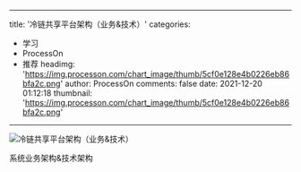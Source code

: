 
---
title: '冷链共享平台架构（业务&技术）'
categories: 
 - 学习
 - ProcessOn
 - 推荐
headimg: 'https://img.processon.com/chart_image/thumb/5cf0e128e4b0226eb86bfa2c.png'
author: ProcessOn
comments: false
date: 2021-12-20 01:12:18
thumbnail: 'https://img.processon.com/chart_image/thumb/5cf0e128e4b0226eb86bfa2c.png'
---

<div>   
<img class="thumb" alt="冷链共享平台架构（业务&技术）" src="https://img.processon.com/chart_image/thumb/5cf0e128e4b0226eb86bfa2c.png" referrerpolicy="no-referrer">
<p>系统业务架构&技术架构</p>  
</div>
            